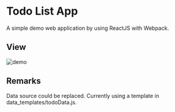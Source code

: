 # Todo List App

A simple demo web application by using ReactJS with Webpack.

## View

![demo](https://i.imgur.com/mr4L4RZ.png)

## Remarks

Data source could be replaced. Currently using a template in data_templates/todoData.js.
